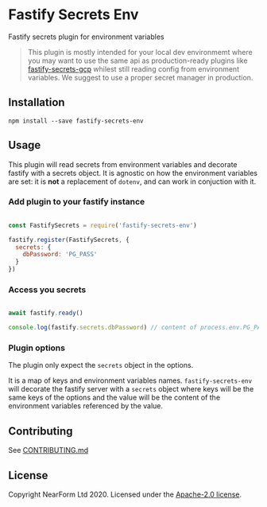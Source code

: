 # Fastify Secrets Env

Fastify secrets plugin for environment variables

> This plugin is mostly intended for your local dev environmemt where you may want to use the same api as production-ready plugins like [fastify-secrets-gcp] whilest still reading config from environment variables.
> We suggest to use a proper secret manager in production.

## Installation

```
npm install --save fastify-secrets-env
```

## Usage

This plugin will read secrets from environment variables and decorate fastify with a secrets object.
It is agnostic on how the environment variables are set: it is **not** a replacement of `dotenv`, and can work in conjuction with it.

### Add plugin to your fastify instance

```js

const FastifySecrets = require('fastify-secrets-env')

fastify.register(FastifySecrets, {
  secrets: {
    dbPassword: 'PG_PASS'
  }
})

```

### Access you secrets

```js

await fastify.ready()

console.log(fastify.secrets.dbPassword) // content of process.env.PG_PASS

```

### Plugin options

The plugin only expect the `secrets` object in the options.

It is a map of keys and environment variables names. `fastify-secrets-env` will decorate the fastify server with a `secrets` object where keys will be the same keys of the options and the value will be the content of the environment variables referenced by the value.


## Contributing

See [CONTRIBUTING.md](./CONTRIBUTING.md)

## License

Copyright NearForm Ltd 2020. Licensed under the [Apache-2.0 license](http://www.apache.org/licenses/LICENSE-2.0).

[fastify-secrets-gcp]: https://github.com/nearform/fastify-secrets-gcp